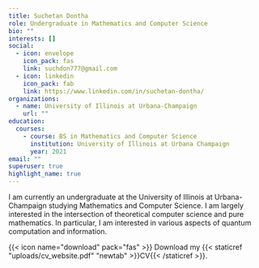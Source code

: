 ```yaml
---
title: Suchetan Dontha
role: Undergraduate in Mathematics and Computer Science
bio: ""
interests: []
social:
  - icon: envelope
    icon_pack: fas
    link: suchdon777@gmail.com
  - icon: linkedin
    icon_pack: fab
    link: https://www.linkedin.com/in/suchetan-dontha/
organizations:
  - name: University of Illinois at Urbana-Champaign
    url: ""
education:
  courses:
    - course: BS in Mathematics and Computer Science
      institution: University of Illinois at Urbana Champaign
      year: 2021
email: ""
superuser: true
highlight_name: true
---
```

I am currently an undergraduate at the University of Illinois at Urbana-Champaign studying Mathematics and Computer Science. I am largely interested in the intersection of theoretical computer science and pure mathematics. In particular, I am interested in various aspects of quantum computation and information.

{{< icon name="download" pack="fas" >}} Download my {{< staticref "uploads/cv_website.pdf" "newtab" >}}CV{{< /staticref >}}.